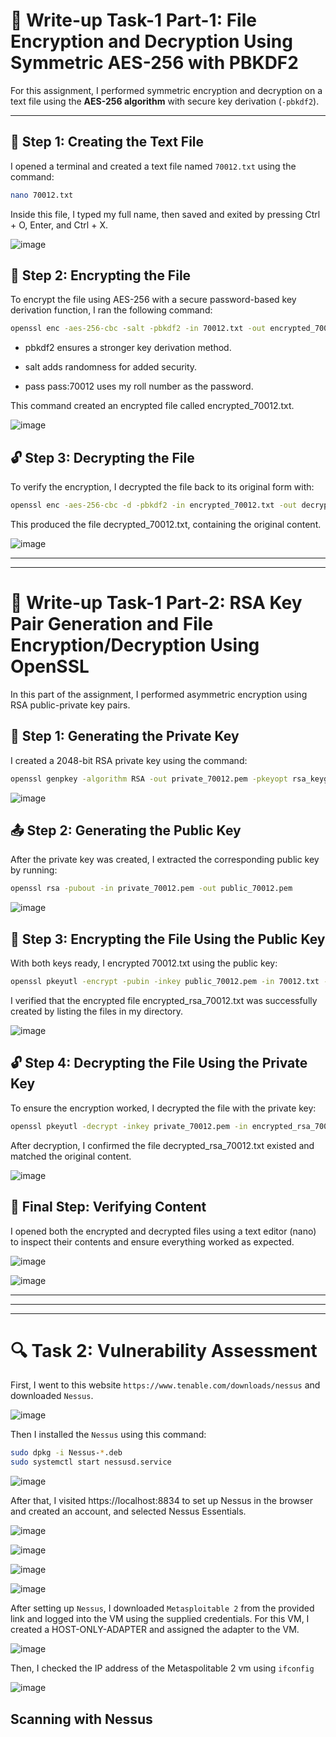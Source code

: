 # 🔐 Write-up Task-1 Part-1: File Encryption and Decryption Using Symmetric AES-256 with PBKDF2

For this assignment, I performed symmetric encryption and decryption on a text file using the **AES-256 algorithm** with secure key derivation (`-pbkdf2`).

---

## 📝 Step 1: Creating the Text File

I opened a terminal and created a text file named `70012.txt` using the command:

```bash
nano 70012.txt
```
Inside this file, I typed my full name, then saved and exited by pressing Ctrl + O, Enter, and Ctrl + X.

![image](https://github.com/user-attachments/assets/0694a70e-595f-4ea7-ad79-01d2708f2c00)

## 🔐 Step 2: Encrypting the File

To encrypt the file using AES-256 with a secure password-based key derivation function, I ran the following command:

```bash
openssl enc -aes-256-cbc -salt -pbkdf2 -in 70012.txt -out encrypted_70012.txt -pass pass:70012
```
+ pbkdf2 ensures a stronger key derivation method.

+ salt adds randomness for added security.

+ pass pass:70012 uses my roll number as the password.

This command created an encrypted file called encrypted_70012.txt.

![image](https://github.com/user-attachments/assets/61d6fe83-f701-43da-9b0f-0e6c5341e3c8)

## 🔓 Step 3: Decrypting the File
To verify the encryption, I decrypted the file back to its original form with:

```bash
openssl enc -aes-256-cbc -d -pbkdf2 -in encrypted_70012.txt -out decrypted_70012.txt -pass pass:70012
```
This produced the file decrypted_70012.txt, containing the original content.

![image](https://github.com/user-attachments/assets/e5c04629-9a38-439e-bb43-02d40a8e8a87)


---
---


# 🔐 Write-up Task-1 Part-2: RSA Key Pair Generation and File Encryption/Decryption Using OpenSSL

In this part of the assignment, I performed asymmetric encryption using RSA public-private key pairs.


## 🔑 Step 1: Generating the Private Key
I created a 2048-bit RSA private key using the command:

```bash
openssl genpkey -algorithm RSA -out private_70012.pem -pkeyopt rsa_keygen_bits:2048
```
![image](https://github.com/user-attachments/assets/4dfb5bca-b688-40cd-8b3e-4a72c77ff5ea)

## 📤 Step 2: Generating the Public Key
After the private key was created, I extracted the corresponding public key by running:

```bash
openssl rsa -pubout -in private_70012.pem -out public_70012.pem
```
![image](https://github.com/user-attachments/assets/bc409bb2-7a3b-4873-a700-1daeb2c62273)

## 🔐 Step 3: Encrypting the File Using the Public Key
With both keys ready, I encrypted 70012.txt using the public key:

```bash
openssl pkeyutl -encrypt -pubin -inkey public_70012.pem -in 70012.txt -out encrypted_rsa_70012.txt
```
I verified that the encrypted file encrypted_rsa_70012.txt was successfully created by listing the files in my directory.

![image](https://github.com/user-attachments/assets/a62103ef-98e7-4183-bd4e-01543a11a729)

## 🔓 Step 4: Decrypting the File Using the Private Key
To ensure the encryption worked, I decrypted the file with the private key:

```bash
openssl pkeyutl -decrypt -inkey private_70012.pem -in encrypted_rsa_70012.txt -out decrypted_rsa_70012.txt
```
After decryption, I confirmed the file decrypted_rsa_70012.txt existed and matched the original content.

![image](https://github.com/user-attachments/assets/fb374c94-3196-4817-8d28-c009e6b32345)

## 🧾 Final Step: Verifying Content
I opened both the encrypted and decrypted files using a text editor (nano) to inspect their contents and ensure everything worked as expected.

![image](https://github.com/user-attachments/assets/5a09524e-a018-4874-a841-5ebdd334a504)

![image](https://github.com/user-attachments/assets/bf69737e-badf-49df-9b5e-fdb9a4432f3f)

---
---
---

# 🔍 Task 2: Vulnerability Assessment

First, I went to this website ```https://www.tenable.com/downloads/nessus``` and downloaded ```Nessus```.


![image](https://github.com/user-attachments/assets/0fdc41eb-64ef-4ea1-be60-11950e6d2f40)

Then I installed the ```Nessus``` using this command:
```bash
sudo dpkg -i Nessus-*.deb
sudo systemctl start nessusd.service
```

![image](https://github.com/user-attachments/assets/96d0cb85-88ee-4e54-a7e8-8e85a6e9c93a)

After that, I visited https://localhost:8834 to set up Nessus in the browser and created an account, and selected Nessus Essentials.

![image](https://github.com/user-attachments/assets/b48d1fac-d968-4587-8e20-8604453699e7)

![image](https://github.com/user-attachments/assets/d11cd1ab-33eb-4941-b319-85a3a112a8cb)

![image](https://github.com/user-attachments/assets/54cd222b-39a0-4927-a8a1-440f5d00664a)

![image](https://github.com/user-attachments/assets/78ce1e24-59c8-4262-a97e-d8a3b0549585)


After setting up ```Nessus```, I downloaded ```Metasploitable 2``` from the provided link and logged into the VM using the supplied credentials.
For this VM, I created a HOST-ONLY-ADAPTER and assigned the adapter to the VM.

![image](https://github.com/user-attachments/assets/2ed9225e-5e72-4cfa-9525-2958d5657e8b)

Then, I checked the IP address of the Metaspolitable 2 vm using ```ifconfig```

![image](https://github.com/user-attachments/assets/a21cc2f5-816d-4e9f-a2e0-c5650c3a6329)

## Scanning with Nessus







